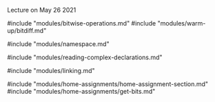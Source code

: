 Lecture on May 26 2021

#include "modules/bitwise-operations.md"
#include "modules/warm-up/bitdiff.md"

#include "modules/namespace.md"

#include "modules/reading-complex-declarations.md"

#include "modules/linking.md"

#include "modules/home-assignments/home-assignment-section.md"
#include "modules/home-assignments/get-bits.md"
